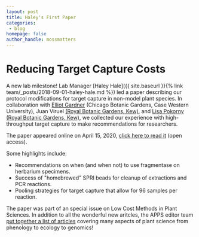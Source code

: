 ```yaml
---
layout: post
title: Haley's First Paper
categories:
 - blog
homepage: false
author_handle: mossmatters
---
```


# Reducing Target Capture Costs

A new lab milestone! Lab Manager [Haley Hale]({{ site.baseurl }}{% link team/_posts/2018-09-01-haley-hale.md %}) led a paper describing our protocol modifications for target capture in non-model plant species. In collaboration with [Elliot Gardner](https://scholar.google.com/citations?user=MZCsvVsAAAAJ&hl=en) (Chicago Botanic Gardens, Case Western University), Juan Viruel [(Royal Botanic Gardens, Kew)](https://orcid.org/0000-0001-5658-8411), and [Lisa Pokorny (Royal Botanic Gardens, Kew)](https://www.researchgate.net/profile/Lisa_Pokorny), we collected our experience with high-throughput target capture to make recommendations for researchers. 

The paper appeared online on April 15, 2020, [click here to read it](https://bsapubs.onlinelibrary.wiley.com/doi/10.1002/aps3.11337) (open access). 

Some highlights include:

- Recommendations on when (and when not) to use fragmentase on herbarium specimens.
- Success of "homebrewed" SPRI beads for cleanup of extractions and PCR reactions.
- Pooling strategies for target capture that allow for 96 samples per reaction.


The paper was part of an special issue on Low Cost Methods in Plant Sciences. In addition to all the wonderful new aritcles, the APPS editor team [put together a list of articles](https://bsapubs.onlinelibrary.wiley.com/doi/toc/10.1002/(ISSN)2168-0450.low-cost-methods-in-plant-sciences) covering many aspects of plant science from phenology to ecology to genomics!






